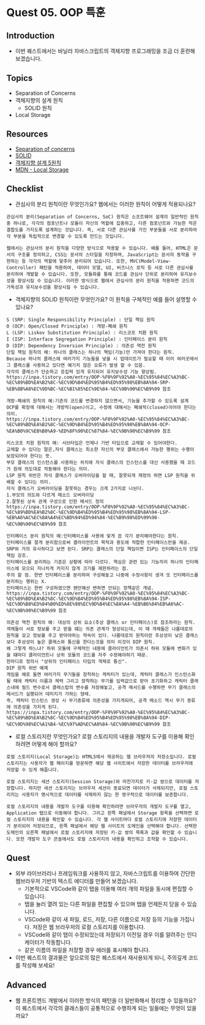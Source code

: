# Quest 05. OOP 특훈

## Introduction
* 이번 퀘스트에서는 바닐라 자바스크립트의 객체지향 프로그래밍을 조금 더 훈련해 보겠습니다.

## Topics
* Separation of Concerns
* 객체지향의 설계 원칙
  * SOLID 원칙
* Local Storage

## Resources
* [Separation of concerns](https://jonbellah.com/articles/separation-of-concerns/)
* [SOLID](https://en.wikipedia.org/wiki/SOLID)
* [객체지향 설계 5원칙](https://webdoli.tistory.com/210)
* [MDN - Local Storage](https://developer.mozilla.org/ko/docs/Web/API/Window/localStorage)

## Checklist
* 관심사의 분리 원칙이란 무엇인가요? 웹에서는 이러한 원칙이 어떻게 적용되나요?
```
관심사의 분리(Separation of Concerns, SoC) 원칙은 소프트웨어 설계의 일반적인 원칙 중 하나로, 각각의 컴포넌트나 모듈이 자신의 역할에 집중하고, 다른 컴포넌트와 가능한 적은 결합도를 가지도록 설계하는 것입니다. 즉, 서로 다른 관심사를 가진 부분들을 서로 분리하여 각 부분을 독립적으로 변경할 수 있도록 만드는 것입니다.

웹에서는 관심사의 분리 원칙을 다양한 방식으로 적용할 수 있습니다. 예를 들어, HTML은 문서의 구조를 정의하고, CSS는 문서의 스타일을 지정하며, JavaScript는 문서의 동작을 구현하는 등 각각의 역할에 맞추어 분리되어 있습니다. 또한, MVC(Model-View-Controller) 패턴을 적용하여, 데이터 모델, UI, 비즈니스 로직 등 서로 다른 관심사를 분리하여 개발할 수 있습니다. 또한, 모듈화를 통해 코드를 관심사 단위로 분리하여 유지보수성을 향상시킬 수 있습니다. 이러한 방식으로 웹에서 관심사의 분리 원칙을 적용하면 코드의 가독성과 유지보수성을 향상시킬 수 있습니다.
```
* 객체지향의 SOLID 원칙이란 무엇인가요? 이 원칙을 구체적인 예를 들어 설명할 수 있나요?
```
S (SRP: Single Responsibility Principle) : 단일 책임 원칙
O (OCP: Open/Closed Principle) : 개방-폐쇄 원칙
L (LSP: Liskov Substitution Principle) : 리스코프 치환 원칙
I (ISP: Interface Segregation Principle) : 인터페이스 분리 원칙
D (DIP: Dependency Inversion Principle) : 의존성 역전 원칙
단일 책임 원칙의 예: 하나의 클래스는 하나의 책임(기능)만 가져야 한다는 원칙.
Because 하나의 클래스에 여러가지 기능들을 넣을 시 업데이트가 필요할 때 이미 여러곳에서 그 클래스를 사용하고 있다면 예기치 않은 오류가 발생 할 수 있음.
각각의 클래스가 단순하고 응집력 있게 유지되어 유지보수성 기능 향상됨.
https://inpa.tistory.com/entry/OOP-%F0%9F%92%A0-%EC%95%84%EC%A3%BC-%EC%89%BD%EA%B2%8C-%EC%9D%B4%ED%95%B4%ED%95%98%EB%8A%94-SRP-%EB%8B%A8%EC%9D%BC-%EC%B1%85%EC%9E%84-%EC%9B%90%EC%B9%99 참조

개방-폐쇄의 원칙의 예:기존의 코드를 변경하지 않으면서, 기능을 추가할 수 있도록 설계
OCP를 확장에 대해서는 개방적(open)이고, 수정에 대해서는 폐쇄적(closed)이어야 한다는 의미.
https://inpa.tistory.com/entry/OOP-%F0%9F%92%A0-%EC%95%84%EC%A3%BC-%EC%89%BD%EA%B2%8C-%EC%9D%B4%ED%95%B4%ED%95%98%EB%8A%94-OCP-%EA%B0%9C%EB%B0%A9-%ED%8F%90%EC%87%84-%EC%9B%90%EC%B9%99 참조

리스코프 치원 원칙의 예: 서브타입은 언제나 기반 타입으로 교체할 수 있어야한다.
교체할 수 있다는 말은,자식 클래스는 최소한 자신의 부모 클래스에서 가능한 행위는 수행이 보장되어야 한다는 뜻.
부모 클래스의 인스턴스를 사용하는 위치에 자식 클래스의 인스턴스를 대신 사용했을 때 코드가 원래 의도대로 작동해야 한다는 의미.
LSP 원칙 위반은 자식 클래스가 오버라이딩을 할 때, 잘못되게 재정의 하면 LSP 원칙을 위배할 수 있다는 의미.
자식 클래스가 오버라이딩을 잘못하는 경우는 크게 2가지로 나뉜다.
1.부모의 의도와 다르게 메소드 오버라이딩
2.잘못된 상속 관계 구성으로 인한 메서드 정의
https://inpa.tistory.com/entry/OOP-%F0%9F%92%A0-%EC%95%84%EC%A3%BC-%EC%89%BD%EA%B2%8C-%EC%9D%B4%ED%95%B4%ED%95%98%EB%8A%94-LSP-%EB%A6%AC%EC%8A%A4%EC%BD%94%ED%94%84-%EC%B9%98%ED%99%98-%EC%9B%90%EC%B9%99 참조

인터페이스 분리 원칙의 예:인터페이스를 사용에 맞게 끔 각기 분리해야한다는 원칙.
인터페이스를 잘게 분리함으로써 클라이언트의 목적과 용도에 적합한 인터페이스만을 제공.
SRP와 거의 유사하다고 보면 된다. SRP는 클래스의 단일 책임이면 ISP는 인터페이스의 단일 책임 강조.
인터페이스를 분리하는 기준은 상황에 따라 다르다. 핵심은 관련 있는 기능끼리 하나의 인터페이스에 모으되 지나치게 커지지 않게 크기를 제한하라는 점.
주의 할 점. 한번 인터페이스를 분리하여 구성해놓고 나중에 수정사항이 생겨 또 인터페이스를 분리하는 행위는 X.
인터페이스는 한번 구성하였으면 왠만해선 변하면 안되는 정책같은 개념.
https://inpa.tistory.com/entry/OOP-%F0%9F%92%A0-%EC%95%84%EC%A3%BC-%EC%89%BD%EA%B2%8C-%EC%9D%B4%ED%95%B4%ED%95%98%EB%8A%94-ISP-%EC%9D%B8%ED%84%B0%ED%8E%98%EC%9D%B4%EC%8A%A4-%EB%B6%84%EB%A6%AC-%EC%9B%90%EC%B9%99 참조

의존성 역천 원칙의 예: 대상의 상위 요소(추상 클래스 or 인터페이스)로 참조하라는 원칙.
객체들이 서로 정보를 주고 받을 떄는 의존 관계가 형성되는데, 이 때 객체들은 나름대로의 원칙을 갖고 정보를 주고 받아야하는 약속이 있다. 나름대로의 원칙이란 추상성이 낮은 클래스보다 추상성이 높은 클래스와 통신을 한다는것을 의미 이것이 DIP 원칙.
왜 그렇게 하느냐? 하위 모듈에 구체적인 내용에 클라이언트가 의존시 하위 모듈에 변화가 있을 떄마다 클라이언트나 상위 모듈의 코드를 자주 수정해야하기 때문.
한마디로 정의시 "상위의 인터페이스 타입의 객체로 통신".
DIP 원칙 위반 예제
게임을 예로 들면 여러가지 무기들을 장착하는 캐릭터가 있는데, 캐릭터 클래스가 인스턴스화 될 때에 캐릭터 이름과 체력 그리고 장착하는 무기를 입력값으로 받아 초기화하고 캐릭터 클래스내에 필드 변수로서 클래스탑의 변수를 저장해놓고, 공격 매서드를 수행하면 무기 클래스의 메서드가 실행되어 데미지가 가하는 형태.
즉, 캐릭터 인스턴스 생성 시 무기종류에 의존성을 가지게되어, 공격 메소드 역시 무기 종류에 의존성을 가지게 된다.
https://inpa.tistory.com/entry/OOP-%F0%9F%92%A0-%EC%95%84%EC%A3%BC-%EC%89%BD%EA%B2%8C-%EC%9D%B4%ED%95%B4%ED%95%98%EB%8A%94-DIP-%EC%9D%98%EC%A1%B4-%EC%97%AD%EC%A0%84-%EC%9B%90%EC%B9%99 참조
```
* 로컬 스토리지란 무엇인가요? 로컬 스토리지의 내용을 개발자 도구를 이용해 확인하려면 어떻게 해야 할까요?
```
로컬 스토리지(Local Storage)는 HTML5에서 제공하는 웹 브라우저의 저장소입니다. 로컬 스토리지는 사용자가 웹 페이지를 방문하면 해당 웹 사이트에서 저장한 데이터를 브라우저에 저장할 수 있게 해줍니다.

로컬 스토리지는 세션 스토리지(Session Storage)와 마찬가지로 키-값 쌍으로 데이터를 저장합니다. 하지만 세션 스토리지는 브라우저 세션이 종료되면 데이터가 삭제되지만, 로컬 스토리지는 사용자가 명시적으로 데이터를 삭제하지 않는 한 영구적으로 데이터를 보존합니다.

로컬 스토리지의 내용을 개발자 도구를 이용해 확인하려면 브라우저의 개발자 도구를 열고, Application 탭으로 이동해야 합니다. 그리고 왼쪽 패널에서 Storage 항목을 선택하면 로컬 스토리지의 내용을 확인할 수 있습니다. 각 웹 사이트마다 로컬 스토리지에 저장한 데이터가 분리되어 저장되므로, 왼쪽 패널에서 해당 웹 사이트의 도메인을 선택해야 합니다. 선택한 도메인의 오른쪽 패널에서 로컬 스토리지에 저장된 키-값 쌍의 목록과 값을 확인할 수 있습니다. 또한 개발자 도구 콘솔에서도 로컬 스토리지의 내용을 확인하고 조작할 수 있습니다.
```
## Quest
* 외부 라이브러리나 프레임워크를 사용하지 않고, 자바스크립트를 이용하여 간단한 웹브라우저 기반의 텍스트 에디터를 만들어 보겠습니다.
  * 기본적으로 VSCode와 같이 탭을 이용해 여러 개의 파일을 동시에 편집할 수 있습니다.
  * 탭을 눌러 열려 있는 다른 파일을 편집할 수 있으며 탭을 언제든지 닫을 수 있습니다.
  * VSCode와 같이 새 파일, 로드, 저장, 다른 이름으로 저장 등의 기능을 가집니다. 저장은 웹 브라우저의 로컬 스토리지를 이용합니다.
  * VSCode와 같이 탭이 수정되었는데 저장되기 이전일 경우 이를 알려주는 인디케이터가 작동합니다.
  * 같은 이름의 파일을 저장할 경우 에러를 표시해야 합니다.
* 이번 퀘스트의 결과물은 앞으로의 많은 퀘스트에서 재사용되게 되니, 주의깊게 코드를 작성해 보세요!

## Advanced
* 웹 프론트엔드 개발에서 이러한 방식의 패턴을 더 일반화해서 정리할 수 있을까요? 이 퀘스트에서 각각의 클래스들이 공통적으로 수행하게 되는 일들에는 무엇이 있을까요?
